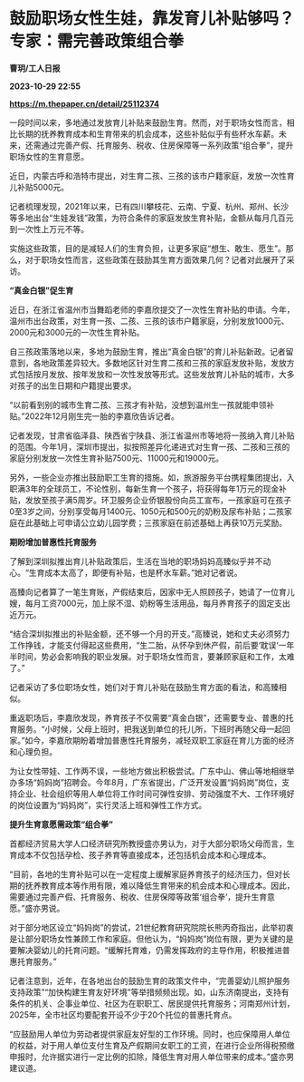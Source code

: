 # 鼓励职场女性生娃，靠发育儿补贴够吗？专家：需完善政策组合拳
**曹玥/工人日报**

**2023-10-29 22:55**

**https://m.thepaper.cn/detail/25112374**

一段时间以来，多地通过发放育儿补贴来鼓励生育。然而，对于职场女性而言，相比长期的抚养教育成本和生育带来的机会成本，这些补贴似乎有些杯水车薪。未来，还需通过完善产假、托育服务、税收、住房保障等一系列政策“组合拳”，提升职场女性的生育意愿。

近日，内蒙古呼和浩特市提出，对生育二孩、三孩的该市户籍家庭，发放一次性育儿补贴5000元。

记者梳理发现，2021年以来，已有四川攀枝花、云南、宁夏、杭州、郑州、长沙等多地出台“生娃发钱”政策，为符合条件的家庭发放生育补贴，金额从每月几百元到一次性上万元不等。

实施这些政策，目的是减轻人们的生育负担，让更多家庭“想生、敢生、愿生”。那么，对于职场女性而言，这些政策在鼓励其生育方面效果几何？记者对此展开了采访。

**“真金白银”促生育**

近日，在浙江省温州市当舞蹈老师的李嘉欣提交了一次性生育补贴的申请。今年，温州市出台政策，对生育一孩、二孩、三孩的该市户籍家庭，分别发放1000元、2000元和3000元的一次性生育补贴。

自三孩政策落地以来，多地为鼓励生育，推出“真金白银”的育儿补贴新政。记者留意到，各地政策差异较大。多数地区针对生育二孩和三孩的家庭发放补贴，发放方式包括按月发放、按年发放和一次性发放等形式。这些发放育儿补贴的城市，大多对孩子的出生日期和户籍提出要求。

“以前看到别的城市生育二孩、三孩才有补贴，没想到温州生一孩就能申领补贴。”2022年12月刚生完一胎的李嘉欣告诉记者。

记者发现，甘肃省临泽县、陕西省宁陕县、浙江省温州市等地将一孩纳入育儿补贴的范围。今年1月，深圳市提出，拟按照差异化递进式对生育一孩、二孩和三孩的家庭分别发放一次性生育补贴7500元、11000元和19000元。

另外，一些企业亦推出鼓励职工生育的措施。如，旅游服务平台携程集团提出，入职满3年的全球员工，不论性别，每新生育一个孩子，将获得每年1万元的现金补贴，发放至孩子满5周岁。环卫服务企业侨银股份向员工宣布，一孩家庭可在孩子0至3岁之间，分别享受每月1400元、1050元和500元的奶粉及尿布补贴；二孩家庭在此基础上可申请公立幼儿园学费；三孩家庭在前述基础上再获10万元奖励。

**期盼增加普惠性托育服务**

了解到深圳拟推出育儿补贴政策后，生活在当地的职场妈妈高臻似乎并不动心。“生育成本太高了，即便有补贴，也是杯水车薪。”她对记者说。

高臻向记者算了一笔生育账，产假结束后，因家中无人照顾孩子，她请了一位育儿嫂，每月工资7000元，加上尿不湿、奶粉等生活用品，每月养育孩子的固定支出近万元。

“结合深圳拟推出的补贴金额，还不够一个月的开支。”高臻说，她和丈夫必须努力工作挣钱，才能支付得起这些费用，“生二胎，从怀孕到休产假，前后要‘耽误’一年半时间，势必会影响我的职业发展。对于职场女性而言，要兼顾家庭和工作，太难了。”

记者采访了多位职场女性，她们对于育儿补贴在鼓励生育方面的看法，和高臻相似。

重返职场后，李嘉欣发现，养育孩子不仅需要“真金白银”，还需要专业、普惠的托育服务。“小时候，父母上班时，把我送到单位的托儿所，下班时再随父母一起回家。”如今，李嘉欣期盼着增加普惠性托育服务，减轻双职工家庭在育儿方面的经济和心理负担。

为让女性带娃、工作两不误，一些地方做出积极尝试。广东中山、佛山等地相继举办多场“妈妈岗”招聘会。今年8月，广东省提出，广泛开发设置“妈妈岗”岗位，支持企业、社会组织等用人单位将工作时间可弹性安排、劳动强度不大、工作环境好的岗位设置为“妈妈岗”，实行灵活上班和弹性工作方式。

**提升生育意愿需政策“组合拳”**

首都经济贸易大学人口经济研究所教授盛亦男认为，对于大部分职场父母而言，生育成本不仅包括孕检、孩子养育等直接成本，还包括机会成本和心理成本。

“目前，各地的生育补贴可以在一定程度上缓解家庭养育孩子的经济压力，但对长期的抚养教育成本等作用有限，难以降低生育带来的机会成本和心理成本。因此，需要通过完善产假、托育服务、税收、住房保障等政策‘组合拳’，提升生育意愿。”盛亦男说。

对于部分地区设立“妈妈岗”的尝试，21世纪教育研究院院长熊丙奇指出，此举初衷是让部分职场女性兼顾工作和家庭。但他认为，“妈妈岗”岗位有限，更为关键的是要解决婴幼儿的托育问题。“缓解托育难，仍需发挥政府的主导作用，积极推进普惠托育服务。”

记者注意到，近年，在各地出台的鼓励生育的政策文件中，“完善婴幼儿照护服务支持政策”“加快构建生育友好环境”等举措频频出现。如，山东济南提出，支持有条件的机关、企事业单位、社区为在职职工、居民提供托育服务；河南郑州计划，2025年，全市社区均要配套开设不少于20个托位的普惠托育点。

“应鼓励用人单位为劳动者提供家庭友好型的工作环境。同时，也应保障用人单位的权益，对于用人单位支付生育及产假期间女职工的工资，在进行企业所得税预缴申报时，允许据实进行一定比例的扣除，降低生育对用人单位带来的成本。”盛亦男建议道。